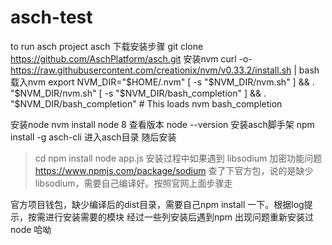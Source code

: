 # asch-test
to run asch project
asch 下载安装步骤
git clone https://github.com/AschPlatform/asch.git
安装nvm
curl -o- https://raw.githubusercontent.com/creationix/nvm/v0.33.2/install.sh | bash
载入nvm
export NVM_DIR="$HOME/.nvm"
[ -s "$NVM_DIR/nvm.sh" ] && \. "$NVM_DIR/nvm.sh"
[ -s "$NVM_DIR/bash_completion" ] && \. "$NVM_DIR/bash_completion"  # This loads nvm bash_completion

安装node 
nvm install node 8
查看版本
node --version
安装asch脚手架
npm install -g asch-cli
进入asch目录 随后安装
> cd <asch source code dir>
> npm install
> node app.js
安装过程中如果遇到 libsodium 加密功能问题
https://www.npmjs.com/package/sodium 查了下官方包，说的是缺少libsodium，需要自己编译好。按照官网上面步骤走

官方项目钱包，缺少编译后的dist目录，需要自己npm install 一下。根据log提示，按需进行安装需要的模块
经过一些列安装后遇到npm 出现问题重新安装过node 哈呦

